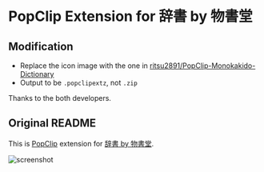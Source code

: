 # PopClip Extension for 辞書 by 物書堂

## Modification

- Replace the icon image with the one in [ritsu2891/PopClip-Monokakido-Dictionary](https://github.com/ritsu2891/PopClip-Monokakido-Dictionary)
- Output to be `.popclipextz`, not `.zip`

Thanks to the both developers.

## Original README

This is [PopClip](https://pilotmoon.com/popclip/) extension for [辞書 by 物書堂](https://www.monokakido.jp/ja/dictionaries/app/).

![screenshot](./screenshot.png)

